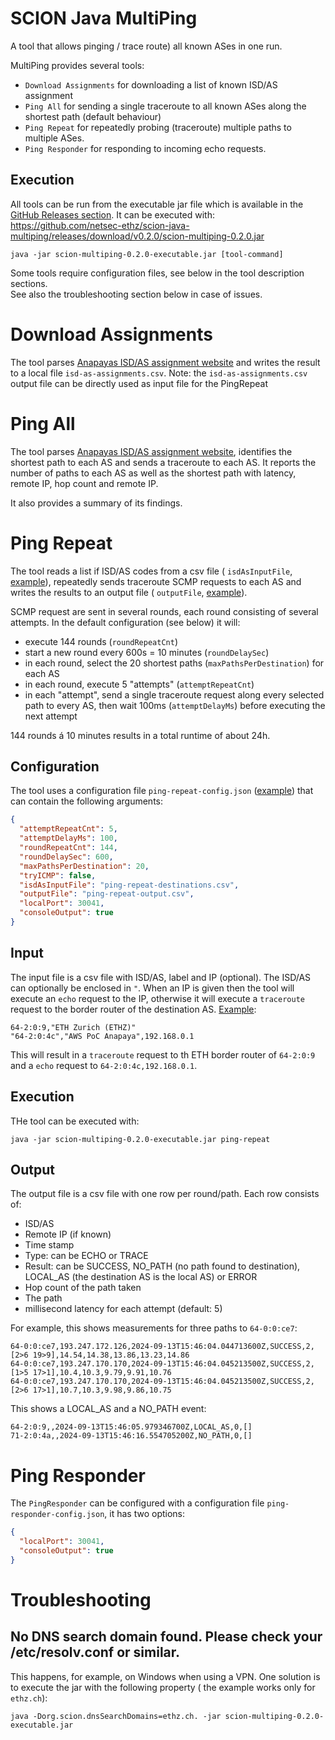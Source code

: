 # SCION Java MultiPing

A tool that allows pinging / trace route) all known ASes in one run.

MultiPing provides several tools:

* `Download Assignments` for downloading a list of known ISD/AS assignment
* `Ping All` for sending a single traceroute to all known ASes along the shortest path (default
  behaviour)
* `Ping Repeat` for repeatedly probing (traceroute) multiple paths to multiple ASes.
* `Ping Responder` for responding to incoming echo requests.

## Execution

All tools can be run from the executable jar file which is available in
the [GitHub Releases section](https://github.com/netsec-ethz/scion-java-multiping/releases/download/v0.2.0/scion-multiping-0.2.0-executable.jar).
It can be executed with:
                              https://github.com/netsec-ethz/scion-java-multiping/releases/download/v0.2.0/scion-multiping-0.2.0.jar
```
java -jar scion-multiping-0.2.0-executable.jar [tool-command]
```

Some tools require configuration files, see below in the tool description sections.   
See also the troubleshooting section below in case of issues.

# Download Assignments

The tool
parses [Anapayas ISD/AS assignment website](https://docs.anapaya.net/en/latest/resources/isd-as-assignments/)
and writes the result to a local file `isd-as-assignments.csv`.
Note: the `isd-as-assignments.csv` output file can be directly used as input file for the PingRepeat

# Ping All

The tool
parses [Anapayas ISD/AS assignment website](https://docs.anapaya.net/en/latest/resources/isd-as-assignments/),
identifies the shortest path to each AS and sends a traceroute to each AS.
It reports the number of paths to each AS as well as the shortest path with latency, remote IP, hop
count and remote IP.

It also provides a summary of its findings.

# Ping Repeat

The tool reads a list if ISD/AS codes from a csv file (
`isdAsInputFile`, [example](/ping-repeat-destinations.csv)), repeatedly sends
traceroute
SCMP requests to each AS and writes the results to an output file (
`outputFile`, [example](/ping-repeat-output.csv)).

SCMP request are sent in several rounds, each round consisting of several attempts.
In the default configuration (see below) it will:

* execute 144 rounds (`roundRepeatCnt`)
* start a new round every 600s = 10 minutes (`roundDelaySec`)
* in each round, select the 20 shortest paths (`maxPathsPerDestination`) for each AS
* in each round, execute 5 "attempts" (`attemptRepeatCnt`)
* in each "attempt", send a single traceroute request along every selected path to every AS,
  then wait 100ms (`attemptDelayMs`) before executing the next attempt

144 rounds á 10 minutes results in a total runtime of about 24h.

## Configuration

The tool uses a configuration file `ping-repeat-config.json` ([example](/ping-repeat-config.json))
that can contain the following
arguments:

```json
{
  "attemptRepeatCnt": 5,
  "attemptDelayMs": 100,
  "roundRepeatCnt": 144,
  "roundDelaySec": 600,
  "maxPathsPerDestination": 20,
  "tryICMP": false,
  "isdAsInputFile": "ping-repeat-destinations.csv",
  "outputFile": "ping-repeat-output.csv",
  "localPort": 30041,
  "consoleOutput": true
}
```

## Input

The input file is a csv file with ISD/AS, label and IP (optional). The ISD/AS can optionally be
enclosed in `"`.
When an IP is given then the tool will execute an `echo` request to the IP, otherwise it will
execute a `traceroute` request to the border router of the destination
AS. [Example](/ping-repeat-destinations.csv):

```
64-2:0:9,"ETH Zurich (ETHZ)"
"64-2:0:4c","AWS PoC Anapaya",192.168.0.1
```

This will result in a `traceroute` request to th ETH border router of `64-2:0:9` and a `echo`
request to `64-2:0:4c,192.168.0.1`.

## Execution

THe tool can be executed with:

```
java -jar scion-multiping-0.2.0-executable.jar ping-repeat
```

## Output

The output file is a csv file with one row per round/path.
Each row consists of:

* ISD/AS
* Remote IP (if known)
* Time stamp
* Type: can be ECHO or TRACE
* Result: can be SUCCESS, NO_PATH (no path found to destination), LOCAL_AS (the destination AS
  is the local AS) or ERROR
* Hop count of the path taken
* The path
* millisecond latency for each attempt (default: 5)

For example, this shows measurements for three paths to `64-0:0:ce7`:

```csv
64-0:0:ce7,193.247.172.126,2024-09-13T15:46:04.044713600Z,SUCCESS,2,[2>6 19>9],14.54,14.38,13.86,13.23,14.86
64-0:0:ce7,193.247.170.170,2024-09-13T15:46:04.045213500Z,SUCCESS,2,[1>5 17>1],10.4,10.3,9.79,9.91,10.76
64-0:0:ce7,193.247.170.170,2024-09-13T15:46:04.045213500Z,SUCCESS,2,[2>6 17>1],10.7,10.3,9.98,9.86,10.75
```

This shows a LOCAL_AS and a NO_PATH event:

```
64-2:0:9,,2024-09-13T15:46:05.979346700Z,LOCAL_AS,0,[]
71-2:0:4a,,2024-09-13T15:46:16.554705200Z,NO_PATH,0,[]
```

# Ping Responder

The `PingResponder` can be configured with a configuration file `ping-responder-config.json`, it has
two options:

```json
{
  "localPort": 30041,
  "consoleOutput": true
}
```

# Troubleshooting

## No DNS search domain found. Please check your /etc/resolv.conf or similar.

This happens, for example, on Windows when using a VPN. One solution is to execute the jar with the
following property (
the example works only for `ethz.ch`):

```
java -Dorg.scion.dnsSearchDomains=ethz.ch. -jar scion-multiping-0.2.0-executable.jar
```